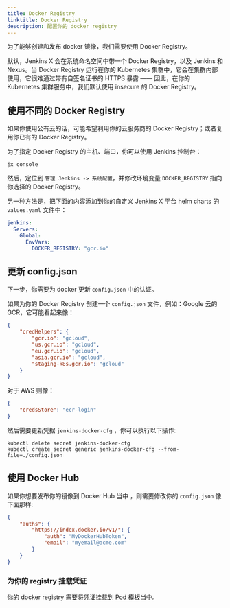 ```yaml
---
title: Docker Registry
linktitle: Docker Registry
description: 配置你的 docker registry
---
```


为了能够创建和发布 docker 镜像，我们需要使用 Docker Registry。

默认，Jenkins X 会在系统命名空间中带一个 Docker Registry，以及 Jenkins 和 Nexus。当 Docker Registry 运行在你的 Kubernetes 集群中，它会在集群内部使用，它很难通过带有自签名证书的 HTTPS 暴露 —— 因此，在你的 Kubernetes 集群服务中，我们默认使用 insecure 的 Docker Registry。

## 使用不同的 Docker Registry

如果你使用公有云的话，可能希望利用你的云服务商的 Docker Registry；或者复用你已有的 Docker Registry。

为了指定 Docker Registry 的主机、端口，你可以使用 Jenkins 控制台：

```
jx console
``` 

然后，定位到 `管理 Jenkins -> 系统配置`，并修改环境变量 `DOCKER_REGISTRY` 指向你选择的 Docker Registry。

另一种方法是，把下面的内容添加到你的自定义 Jenkins X 平台 helm charts 的`values.yaml` 文件中：

```yaml 
jenkins:
  Servers:
    Global:
      EnvVars:
        DOCKER_REGISTRY: "gcr.io"
```

## 更新 config.json

下一步，你需要为 docker 更新 `config.json` 中的认证。

如果为你的 Docker Registry 创建一个 `config.json` 文件，例如：Google 云的 GCR，它可能看起来像：

```json
{
    "credHelpers": {
        "gcr.io": "gcloud",
        "us.gcr.io": "gcloud",
        "eu.gcr.io": "gcloud",
        "asia.gcr.io": "gcloud",
        "staging-k8s.gcr.io": "gcloud"
    }
}
```

对于 AWS 则像：

```json
{
	"credsStore": "ecr-login"
}
```

然后需要更新凭据 `jenkins-docker-cfg` ，你可以执行以下操作:

```
kubectl delete secret jenkins-docker-cfg
kubectl create secret generic jenkins-docker-cfg --from-file=./config.json
```   

## 使用 Docker Hub

如果你想要发布你的镜像到 Docker Hub 当中 ，则需要修改你的 `config.json` 像下面那样:

```json 
{
    "auths": {
        "https://index.docker.io/v1/": {
            "auth": "MyDockerHubToken",
            "email": "myemail@acme.com"
        }
    }
}
``` 

### 为你的 registry 挂载凭证

你的 docker registry 需要将凭证挂载到 [Pod 模板](/zh/architecture/pod-templates/)当中。

